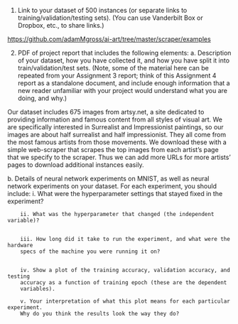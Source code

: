 1. Link to your dataset of 500 instances (or separate links to training/validation/testing
sets). (You can use Vanderbilt Box or Dropbox, etc., to share links.)

https://github.com/adamMgross/ai-art/tree/master/scraper/examples


2. PDF of project report that includes the following elements:
a. Description of your dataset, how you have collected it, and how you have split it
into train/validation/test sets. (Note, some of the material here can be repeated
from your Assignment 3 report; think of this Assignment 4 report as a standalone
document, and include enough information that a new reader unfamiliar with your project would understand what you are doing, and why.)

Our dataset includes 675 images from artsy.net, a site dedicated to providing information and famous content from all styles of visual art. We are specifically interested in Surrealist and Impressionist paintings, so our images are about half surrealist and half impressionist. They all come from the most famous artists from those movements. We download these with a simple web-scraper that scrapes the top images from each artist’s page that we specify to the scraper. Thus we can add more URLs for more artists’ pages to download additional instances easily.

b. Details of neural network experiments on MNIST, as well as neural network
experiments on your dataset. For each experiment, you should include:
i. What were the hyperparameter settings that stayed fixed in the
experiment?


        ii. What was the hyperparameter that changed (the independent variable)?


        iii. How long did it take to run the experiment, and what were the hardware
        specs of the machine you were running it on?


        iv. Show a plot of the training accuracy, validation accuracy, and testing
        accuracy as a function of training epoch (these are the dependent
        variables).

        v. Your interpretation of what this plot means for each particular experiment.
        Why do you think the results look the way they do?

